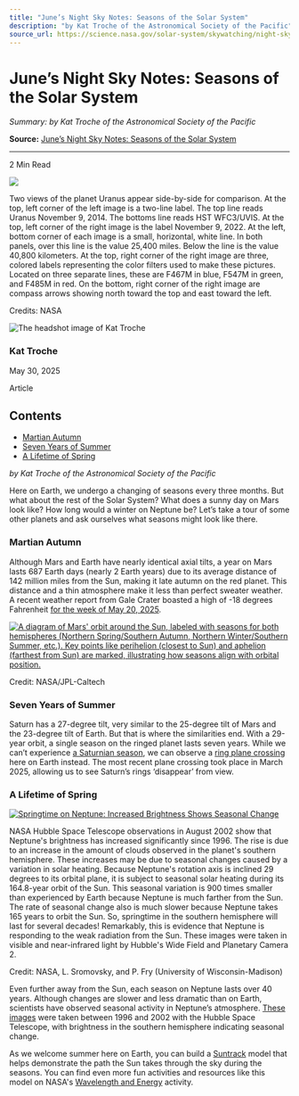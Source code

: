 ```yaml
---
title: "June’s Night Sky Notes: Seasons of the Solar System"
description: "by Kat Troche of the Astronomical Society of the Pacific"
source_url: https://science.nasa.gov/solar-system/skywatching/night-sky-network/jun2025-night-sky-notes/
---
```


# June’s Night Sky Notes: Seasons of the Solar System

*Summary: by Kat Troche of the Astronomical Society of the Pacific*

**Source:** [June’s Night Sky Notes: Seasons of the Solar System](https://science.nasa.gov/solar-system/skywatching/night-sky-network/jun2025-night-sky-notes/)

---

2 Min Read

![](https://assets.science.nasa.gov/dynamicimage/assets/science/missions/hubble/releases/2023/03/STScI-01GV3GGDCZ8FXYAF6HP5FETRGA.tif?w=2760&h=1388&fit=clip&crop=faces%2Cfocalpoint)

Two views of the planet Uranus appear side-by-side for comparison. At the top, left corner of the left image is a two-line label. The top line reads Uranus November 9, 2014. The bottoms line reads HST WFC3/UVIS. At the top, left corner of the right image is the label November 9, 2022. At the left, bottom corner of each image is a small, horizontal, white line. In both panels, over this line is the value 25,400 miles. Below the line is the value 40,800 kilometers. At the top, right corner of the right image are three, colored labels representing the color filters used to make these pictures. Located on three separate lines, these are F467M in blue, F547M in green, and F485M in red. On the bottom, right corner of the right image are compass arrows showing north toward the top and east toward the left.

Credits: 
NASA

![The headshot image of Kat Troche](https://science.nasa.gov/wp-content/uploads/2023/08/cropped-img-5751-300x300.jpg)

### Kat Troche

May 30, 2025

Article

## Contents

- [Martian Autumn](#hds-sidebar-nav-1)
- [Seven Years of Summer](#hds-sidebar-nav-2)
- [A Lifetime of Spring](#hds-sidebar-nav-3)

*by Kat Troche of the Astronomical Society of the Pacific*

Here on Earth, we undergo a changing of seasons every three months. But what about the rest of the Solar System? What does a sunny day on Mars look like? How long would a winter on Neptune be? Let’s take a tour of some other planets and ask ourselves what seasons might look like there.

### Martian Autumn

Although Mars and Earth have nearly identical axial tilts, a year on Mars lasts 687 Earth days (nearly 2 Earth years) due to its average distance of 142 million miles from the Sun, making it late autumn on the red planet. This distance and a thin atmosphere make it less than perfect sweater weather. A recent weather report from Gale Crater boasted a high of -18 degrees Fahrenheit [for the week of May 20, 2025](https://mars.nasa.gov/layout/embed/image/mslweather/).

[![A diagram of Mars' orbit around the Sun, labeled with seasons for both hemispheres (Northern Spring/Southern Autumn, Northern Winter/Southern Summer, etc.). Key points like perihelion (closest to Sun) and aphelion (farthest from Sun) are marked, illustrating how seasons align with orbital position.](https://assets.science.nasa.gov/dynamicimage/assets/science/psd/mars/downloadable_items/3/9/39253_Mars-Orbit-Year-Seasons-winter-spring-summer-autumn-aphelion-perihelion.jpg?w=860&h=389&fit=clip&crop=faces%2Cfocalpoint)](https://assets.science.nasa.gov/dynamicimage/assets/science/psd/mars/downloadable_items/3/9/39253_Mars-Orbit-Year-Seasons-winter-spring-summer-autumn-aphelion-perihelion.jpg?w=860&h=389&fit=clip&crop=faces%2Cfocalpoint)

Credit: NASA/JPL-Caltech

### Seven Years of Summer

Saturn has a 27-degree tilt, very similar to the 25-degree tilt of Mars and the 23-degree tilt of Earth. But that is where the similarities end. With a 29-year orbit, a single season on the ringed planet lasts seven years. While we can’t experience [a Saturnian season](https://science.nasa.gov/missions/hubble/hubble-captures-the-start-of-a-new-spoke-season-at-saturn/), we can observe a [ring plane crossing](https://science.nasa.gov/missions/hubble/hubble-views-saturn-ring-plane-crossing/) here on Earth instead. The most recent plane crossing took place in March 2025, allowing us to see Saturn’s rings ‘disappear’ from view.

### A Lifetime of Spring

[![Springtime on Neptune: Increased Brightness Shows Seasonal Change](https://assets.science.nasa.gov/dynamicimage/assets/science/missions/hubble/releases/2003/05/STScI-01EVVJQ2WC3EPGAMRY4EDJX2PP.jpg?w=3000&h=2400&fit=clip&crop=faces%2Cfocalpoint)](https://assets.science.nasa.gov/dynamicimage/assets/science/missions/hubble/releases/2003/05/STScI-01EVVJQ2WC3EPGAMRY4EDJX2PP.jpg?w=3000&h=2400&fit=clip&crop=faces%2Cfocalpoint)

NASA Hubble Space Telescope observations in August 2002 show that Neptune's brightness has increased significantly since 1996. The rise is due to an increase in the amount of clouds observed in the planet's southern hemisphere. These increases may be due to seasonal changes caused by a variation in solar heating. Because Neptune's rotation axis is inclined 29 degrees to its orbital plane, it is subject to seasonal solar heating during its 164.8-year orbit of the Sun. This seasonal variation is 900 times smaller than experienced by Earth because Neptune is much farther from the Sun. The rate of seasonal change also is much slower because Neptune takes 165 years to orbit the Sun. So, springtime in the southern hemisphere will last for several decades! Remarkably, this is evidence that Neptune is responding to the weak radiation from the Sun. These images were taken in visible and near-infrared light by Hubble's Wide Field and Planetary Camera 2.

Credit: NASA, L. Sromovsky, and P. Fry (University of Wisconsin-Madison)

Even further away from the Sun, each season on Neptune lasts over 40 years. Although changes are slower and less dramatic than on Earth, scientists have observed seasonal activity in Neptune’s atmosphere. [These images](https://science.nasa.gov/missions/hubble/brighter-neptune-suggests-a-planetary-change-of-seasons/) were taken between 1996 and 2002 with the Hubble Space Telescope, with brightness in the southern hemisphere indicating seasonal change.

As we welcome summer here on Earth, you can build a [Suntrack](https://solar-center.stanford.edu/AO/Sun-Track-Model.pdf) model that helps demonstrate the path the Sun takes through the sky during the seasons. You can find even more fun activities and resources like this model on NASA's [Wavelength and Energy](https://www.nasa.gov/stem-content/wavelength-and-energy/) activity.